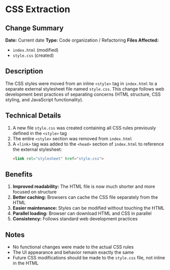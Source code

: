# CSS Extraction

## Change Summary

**Date:** Current date
**Type:** Code organization / Refactoring
**Files Affected:** 
- `index.html` (modified)
- `style.css` (created)

## Description

The CSS styles were moved from an inline `<style>` tag in `index.html` to a separate external stylesheet file named `style.css`. This change follows web development best practices of separating concerns (HTML structure, CSS styling, and JavaScript functionality).

## Technical Details

1. A new file `style.css` was created containing all CSS rules previously defined in the `<style>` tag
2. The entire `<style>` section was removed from `index.html`
3. A `<link>` tag was added to the `<head>` section of `index.html` to reference the external stylesheet:
   ```html
   <link rel="stylesheet" href="style.css">
   ```

## Benefits

1. **Improved readability:** The HTML file is now much shorter and more focused on structure
2. **Better caching:** Browsers can cache the CSS file separately from the HTML
3. **Easier maintenance:** Styles can be modified without touching the HTML
4. **Parallel loading:** Browser can download HTML and CSS in parallel
5. **Consistency:** Follows standard web development practices

## Notes

- No functional changes were made to the actual CSS rules
- The UI appearance and behavior remain exactly the same
- Future CSS modifications should be made to the `style.css` file, not inline in the HTML 
